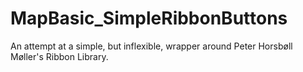 # MapBasic_SimpleRibbonButtons
An attempt at a simple, but inflexible, wrapper around Peter Horsbøll Møller's Ribbon Library. 
